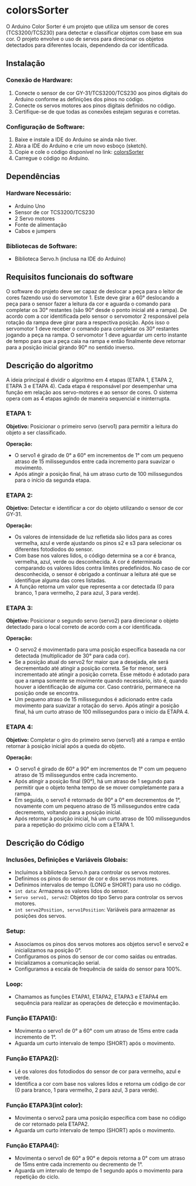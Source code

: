 # colorsSorter
O Arduino Color Sorter é um projeto que utiliza um sensor de cores (TCS3200/TCS230) para detectar e classificar objetos com base em sua cor. O projeto envolve o uso de servos para direcionar os objetos detectados para diferentes locais, dependendo da cor identificada.

## Instalação

### Conexão de Hardware:
1. Conecte o sensor de cor GY-31/TCS3200/TCS230 aos pinos digitais do Arduino conforme as definições dos pinos no código.
2. Conecte os servos motores aos pinos digitais definidos no código.
3. Certifique-se de que todas as conexões estejam seguras e corretas.

### Configuração de Software:
1. Baixe e instale a IDE do Arduino se ainda não tiver.
2. Abra a IDE do Arduino e crie um novo esboço (sketch).
3. Copie e cole o código disponível no link: [colorsSorter](colorsSorter.ino)
4. Carregue o código no Arduino.

## Dependências

### Hardware Necessário:
- Arduino Uno
- Sensor de cor TCS3200/TCS230
- 2 Servo motores
- Fonte de alimentação
- Cabos e jumpers

### Bibliotecas de Software:
- Biblioteca Servo.h (inclusa na IDE do Arduino)

## Requisitos funcionais do software
O software do projeto deve ser capaz de deslocar a peça para o leitor de cores fazendo uso do servomotor 1. Este deve girar a 60° deslocando a peça para o sensor fazer a leitura da cor e aguarda o comando para completar os 30° restantes (são 90° desde o ponto inicial até a rampa). De acordo com a cor identificada pelo sensor o servomotor 2 responsável pela rotação da rampa deve girar para a respectiva posição. Após isso o servomotor 1 deve receber o comando para completar os 30° restantes jogando a peça na rampa. O servomotor 1 deve aguardar um certo instante de tempo para que a peça caia na rampa e então finalmente deve retornar para a posição inicial girando 90° no sentido inverso.

## Descrição do algoritmo
A ideia principal é dividir o algoritmo em 4 etapas (ETAPA 1, ETAPA 2, ETAPA 3 e ETAPA 4). Cada etapa é responsável por desempenhar uma função em relação aos servo-motores e ao sensor de cores. O sistema opera com as 4 etapas agindo de maneira sequencial e ininterrupta.

### ETAPA 1: 
**Objetivo:** Posicionar o primeiro servo (servo1) para permitir a leitura do objeto a ser classificado.

**Operação:** 
- O servo1 é girado de 0° a 60° em incrementos de 1° com um pequeno atraso de 15 milissegundos entre cada incremento para suavizar o movimento.
- Após atingir a posição final, há um atraso curto de 100 milissegundos para o início da segunda etapa.

### ETAPA 2: 
**Objetivo:** Detectar e identificar a cor do objeto utilizando o sensor de cor GY-31.

**Operação:**
- Os valores de intensidade de luz refletida são lidos para as cores vermelha, azul e verde ajustando os pinos s2 e s3 para selecionar os diferentes fotodiodos do sensor.
- Com base nos valores lidos, o código determina se a cor é branca, vermelha, azul, verde ou desconhecida. A cor é determinada comparando os valores lidos contra limites predefinidos. No caso de cor desconhecida, o sensor é obrigado a continuar a leitura até que se identifique alguma das cores listadas.
- A função retorna um valor que representa a cor detectada (0 para branco, 1 para vermelho, 2 para azul, 3 para verde).

### ETAPA 3:
**Objetivo:** Posicionar o segundo servo (servo2) para direcionar o objeto detectado para o local correto de acordo com a cor identificada.

**Operação:**
- O servo2 é movimentado para uma posição específica baseada na cor detectada (multiplicador de 30° para cada cor).
- Se a posição atual do servo2 for maior que a desejada, ele será decrementado até atingir a posição correta. Se for menor, será incrementado até atingir a posição correta. Esse método é adotado para que a rampa somente se movimente quando necessário, isto é, quando houver a identificação de alguma cor. Caso contrário, permanece na posição onde se encontra.
- Um pequeno atraso de 15 milissegundos é adicionado entre cada movimento para suavizar a rotação do servo. Após atingir a posição final, há um curto atraso de 100 milissegundos para o início da ETAPA 4.

### ETAPA 4: 
**Objetivo:** Completar o giro do primeiro servo (servo1) até a rampa e então retornar à posição inicial após a queda do objeto.

**Operação:**
- O servo1 é girado de 60° a 90° em incrementos de 1° com um pequeno atraso de 15 milissegundos entre cada incremento.
- Após atingir a posição final (90°), há um atraso de 1 segundo para permitir que o objeto tenha tempo de se mover completamente para a rampa.
- Em seguida, o servo1 é retornado de 90° a 0° em decrementos de 1°, novamente com um pequeno atraso de 15 milissegundos entre cada decremento, voltando para a posição inicial.
- Após retornar à posição inicial, há um curto atraso de 100 milissegundos para a repetição do próximo ciclo com a ETAPA 1.

## Descrição do Código

### Inclusões, Definições e Variáveis Globais:
- Incluímos a biblioteca Servo.h para controlar os servos motores.
- Definimos os pinos do sensor de cor e dos servos motores.
- Definimos intervalos de tempo (LONG e SHORT) para uso no código.
- `int data`: Armazena os valores lidos do sensor.
- `Servo servo1, servo2`: Objetos do tipo Servo para controlar os servos motores.
- `int servo2Position, servo1Position`: Variáveis para armazenar as posições dos servos.

### Setup:
- Associamos os pinos dos servos motores aos objetos servo1 e servo2 e inicializamos na posição 0°.
- Configuramos os pinos do sensor de cor como saídas ou entradas.
- Inicializamos a comunicação serial.
- Configuramos a escala de frequência de saída do sensor para 100%.

### Loop:
- Chamamos as funções ETAPA1, ETAPA2, ETAPA3 e ETAPA4 em sequência para realizar as operações de detecção e movimentação.

### Função ETAPA1():
- Movimenta o servo1 de 0° a 60° com um atraso de 15ms entre cada incremento de 1°.
- Aguarda um curto intervalo de tempo (SHORT) após o movimento.

### Função ETAPA2():
- Lê os valores dos fotodiodos do sensor de cor para vermelho, azul e verde.
- Identifica a cor com base nos valores lidos e retorna um código de cor (0 para branco, 1 para vermelho, 2 para azul, 3 para verde).

### Função ETAPA3(int color):
- Movimenta o servo2 para uma posição específica com base no código de cor retornado pela ETAPA2.
- Aguarda um curto intervalo de tempo (SHORT) após o movimento.

### Função ETAPA4():
- Movimenta o servo1 de 60° a 90° e depois retorna a 0° com um atraso de 15ms entre cada incremento ou decremento de 1°.
- Aguarda um intervalo de tempo de 1 segundo após o movimento para repetição do ciclo.
